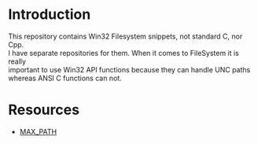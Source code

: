 # Introduction
This repository contains Win32 Filesystem snippets, not standard C, nor Cpp.<br>
I have separate repositories for them. When it comes to FileSystem it is really<br>
important to use Win32 API functions because they can handle UNC paths
whereas ANSI C functions can not.<br>

# Resources
- [MAX_PATH](https://stackoverflow.com/questions/23452271/is-max-path-always-same-size-even-if-unicode-macro-is-defined)